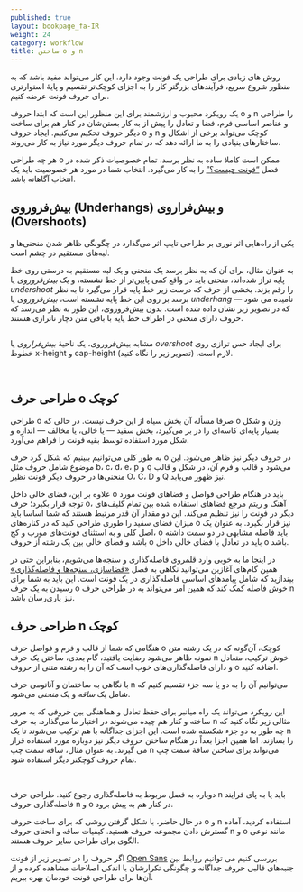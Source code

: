 ```yaml
---
published: true
layout: bookpage_fa-IR
weight: 24
category: workflow
title: ساختن o و n
---
```


روش های زیادی برای طراحی یک فونت وجود دارد.
این کار می‌تواند مفید باشد که به منظور شروع سریع،
فرآیندهای بزرگتر کار را به اجزای کوچک‌تر تقسیم و پایهٔ استوارتری برای حروف فونت عرضه کنیم.

یک رویکرد محبوب و ارزشمند برای این منظور این است که ابتدا حروف o و n را طراحی
و عناصر اساسی فرم، فضا و تعادل را پیش از به کار بستن‌شان در کنار هم برای ساخت دیگر حروف تحکیم می‌کنیم.
ایجاد حروف o و n کوچک می‌تواند برخی از اشکال و ساختارهای بنیادی را به ما ارائه دهد که در تمام حروف دیگر مورد نیاز به کار می‌روند.

هر چه طراحی o ممکن است کاملا ساده به نظر برسد،
تمام خصوصیات ذکر شده در فصل [“فونت چیست؟”] را به کار می‌گیرد.
انتخاب شما در مورد هر خصوصیت باید یک انتخاب آگاهانه باشد.

## بیش‌فروروی (Underhangs) و بیش‌فراروی (Overshoots)
یکی از راه‌هایی اثر نوری بر طراحی تایپ اثر می‌گذارد در چگونگی ظاهر شدن منحنی‌ها و لبه‌های مستقیم در چشم است.

به عنوان مثال، برای آن که به نظر برسد یک منحنی و یک لبه مستقیم به درستی روی خط پایه تراز شده‌اند،
منحنی باید در واقع کمی پایین‌تر از خط نشسته، و یک *بیش‌فروروی* یا *undershoot* را رقم بزند.
بخشی از حرف که درست زیر خط پایه قرار می‌گیرد تا به نظر برسد بر روی این خط پایه نشسته است،
*بیش‌فروروی* یا *underhang* نامیده می شود
&mdash;
که در تصویر زیر نشان داده شده است.
بدون بیش‌فروروی، این طور به نظر می‌رسد که حروف دارای منحنی در اطراف خط پایه با باقی متن دچار ناترازی هستند.

<img src="images/underhang1.png" alt>

مشابه بیش‌فروروی، یک ناحیهٔ *بیش‌فراروی* یا *overshoot* برای ایجاد حس ترازی روی خطوط x-height و cap-height لازم است.
(تصویر زیر را نگاه کنید).

<img src="images/nox-opensans.png" alt>

<img src="images/nox-merriw_1.png" alt>

## طراحی حرف o کوچک

طراحی o صرفا مسأله آن بخش سیاه از این حرف نیست.
در حالی که o وزن و شکل بسیار پایه‌ای کاسه‌ای را در بر می‌گیرد، بخش سفید
&mdash;
یا خالی، یا مخالف
&mdash;
اندازه و شکل مورد استفاده توسط بقیه فونت را فراهم می‌آورد.

به طور کلی می‌توانیم ببینیم که شکل گرد حرف o در حروف دیگر نیز ظاهر می‌شود.
این موضوع شامل حروف مثل b، c، d، e، p و q می‌شود
و قالب و فرم آن، در شکل و قالب منحنی‌ها در حروف دیگر فونت نظیر O، C، D و Q نیز ظهور می‌یابد.

علاوه بر این، فضای خالی داخل o باید در هنگام طراحی فواصل و فضاهای فونت مورد توجه قرار بگیرد؛
حرف o، آهنگ و ریتم مرجع فضاهای استفاده شده بین تمام گلیف‌های دیگر در فونت را نیز تنظیم می‌کند.
این دو مقدار آن قدر مرتبط هستند که شما اساسا باید میزان فضای سفید را طوری طراحی کنید که در کناره‌های o نیز قرار بگیرد.
به عنوان یک اصل کلی و به استثنای فونت‌های مورب و کج، o باید فاصله مشابهی در دو سمت داشته باشد
و فضای خالی بین یک رشته از حروف o باید در تعادل با فضای خالی داخل o باشد.

در اینجا ما به خوبی وارد قلمروی فاصله‌گذاری و سنجه‌ها می‌شویم،
بنابراین حتی در همین گام‌های آغازین می‌توانید نگاهی به فصل [«فضاسازی، سنجه‌ها و فاصله‌گذاری»] بیندازید که شامل پیامدهای اساسی فاصله‌گذاری در یک فونت است.
این باید به شما برای  رسیدن به یک حرف o خوش فاصله کمک کند که همین امر می‌تواند به در طراحی حرف n نیز یاری‌رسان باشد.

## طراحی حرف n کوچک

هنگامی که شما از قالب و فرم و فواصل حرف o کوچک، آن‌گونه که در یک رشته متن نمونه ظاهر می‌شود رضایت یافتید،
گام بعدی،
ساختن یک حرف n خوش ترکیب، متعادل و دارای فاصله‌گذاری‌های خوب است که آن را به رشته متنی از حروف o اضافه کنید.

با نگاهی به ساختمان و آناتومی حرف n می‌توانیم آن را به دو یا سه جزء تقسیم کنیم که شامل یک *ساقه* و یک *منحنی* می‌شود.

این رویکرد می‌تواند یک راه میانبر برای حفظ تعادل و هماهنگی بین حروفی که به مرور ساخته و کنار هم چیده می‌شوند در اختیار ما می‌گذارد.
به حرف n مثالی زیر نگاه کنید که چه طور به دو جزء شکسته شده است.
این اجزای جداگانه با هم ترکیب می‌شوند تا یک n را بسازند،
اما همین اجزا بعداً در هنگام ساختن حروف دیگر نیز دوباره مورد استفاده قرار می گیرند.
به عنوان مثال، ساقه سمت چپ n می‌تواند برای ساختن ساقهٔ سمت چپ تمام حروف کوچکتر دیگر استفاده شود.

<img src="images/n-compo-2.png" alt>

<img src="images/n-compo-1_1.png" alt>

دوباره به فصل مربوط به فاصله‌گذاری رجوع کنید.
طراحی حرف n باید پا به پای فرایند فاصله‌گذاری حروف n و o در کنار هم به پیش برود.

در حال حاضر، با شکل گرفتن روشی که برای ساخت حروف o و n استفاده کردید، آماده گسترش دادن مجموعه حروف هستید.
کیفیات ساقه و انحنای حروف n و o مانند نوعی الگوی برای طراحی سایر حروف هستند.

اگر حروف را در تصویر زیر از فونت [Open Sans] بررسی کنیم می توانیم روابط بین جنبه‌های قالبی حروف جداگانه و چگونگی تکرارشان با اندکی اصلاحات مشاهده کرده و از آن‌ها برای طراحی فونت خودمان بهره ببریم.

<img src="images/h-m-n-curves.png" alt>

<img src="images/b-c-d-e-curves.png" alt>

<img src="images/i-j-t-f-curves.png" alt>

[“فونت چیست؟”]: What_Is_a_Font.html
[«فضاسازی، سنجه‌ها و فاصله‌گذاری»]: Spacing_Metrics_and_Kerning.html
[Open Sans]: http://opensans.com/
